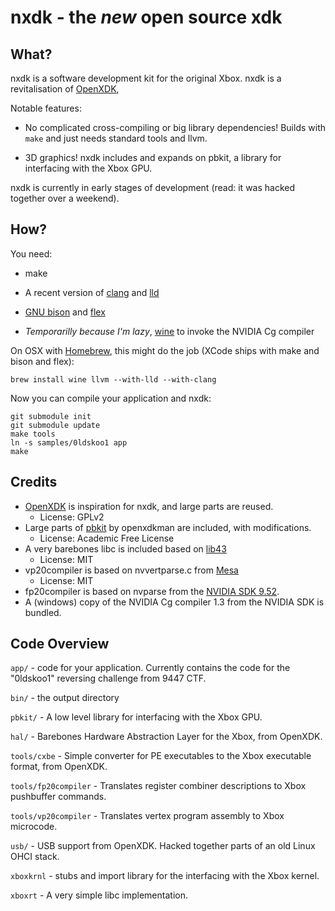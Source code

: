 nxdk - the *new* open source xdk
================================

What?
-----

nxdk is a software development kit for the original Xbox. nxdk is a revitalisation of [OpenXDK](http://openxdk.maturion.de/), 

Notable features:

- No complicated cross-compiling or big library dependencies! Builds with `make` and just needs standard tools and llvm.

- 3D graphics! nxdk includes and expands on pbkit, a library for interfacing with the Xbox GPU.

nxdk is currently in early stages of development (read: it was hacked together over a weekend).

How?
----

You need:

- make

- A recent version of [clang](http://clang.llvm.org/) and [lld](http://lld.llvm.org/)

- [GNU bison](https://www.gnu.org/software/bison/) and [flex](http://flex.sourceforge.net/)

- *Temporarilly because I'm lazy*, [wine](https://www.winehq.org/) to invoke the NVIDIA Cg compiler

On OSX with [Homebrew](http://brew.sh/), this might do the job (XCode ships with make and bison and flex):

    brew install wine llvm --with-lld --with-clang

Now you can compile your application and nxdk:

    git submodule init
    git submodule update
    make tools
    ln -s samples/0ldskoo1 app
    make

Credits
-------

- [OpenXDK](http://openxdk.maturion.de/) is inspiration for nxdk, and large parts are reused.
    - License: GPLv2
- Large parts of [pbkit](http://forums.xbox-scene.com/index.php?/topic/573524-pbkit) by openxdkman are included, with modifications.
    - License: Academic Free License
- A very barebones libc is included based on [lib43](https://github.com/lunixbochs/lib43)
    - License: MIT
- vp20compiler is based on nvvertparse.c from [Mesa](http://www.mesa3d.org/)
    - License: MIT
- fp20compiler is based on nvparse from the [NVIDIA SDK 9.52](https://www.nvidia.com/object/sdk-9.html).
- A (windows) copy of the NVIDIA Cg compiler 1.3 from the NVIDIA SDK is bundled.

Code Overview
-------------

`app/` - code for your application. Currently contains the code for the "0ldskoo1" reversing challenge from 9447 CTF.

`bin/` - the output directory

`pbkit/` - A low level library for interfacing with the Xbox GPU.

`hal/` - Barebones Hardware Abstraction Layer for the Xbox, from OpenXDK.

`tools/cxbe` - Simple converter for PE executables to the Xbox executable format, from OpenXDK.

`tools/fp20compiler` - Translates register combiner descriptions to Xbox pushbuffer commands.

`tools/vp20compiler` - Translates vertex program assembly to Xbox microcode.

`usb/` - USB support from OpenXDK. Hacked together parts of an old Linux OHCI stack.

`xboxkrnl` - stubs and import library for the interfacing with the Xbox kernel.

`xboxrt` - A very simple libc implementation.
